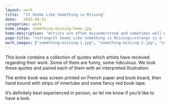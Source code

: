 ```yaml
---
layout: work
title:  "It Seems Like Something is Missing"
date:   2015-04-21
categories: work
home_image: something-missing-home.jpg
home-description: "Artists are often misunderstood and sometimes well-meaning observers say ridiculous things. This is a tongue-in-cheek book about some of those misconceptions."
page-title: "<strong>It Seems Like Something is Missing</strong> is a funky book made in collaboration with my friend, Rand Renfrow."
work_images: ["something-missing-1.jpg", "something-missing-2.jpg", "something-missing-3.jpg", "something-missing-4.jpg", "something-missing-6.jpg", "something-missing-7.jpg", "something-missing-8.jpg", "something-missing-9.jpg", "something-missing-10.jpg", "something-missing-11.jpg"]
---
```


This book contains a collection of quotes which artists have received regarding their work. Some of them are funny, some ridiculous. We took these quotes and paired each of them with an interpreted illustration.

The entire book was screen printed on French paper and book board, then hand bound with strips of innertube and some fancy red book tape.

It&rsquo;s definitely best experienced in person, so let me know if you&rsquo;d like to have a look.
